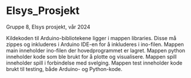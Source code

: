 # Elsys_Prosjekt
Gruppe 8, Elsys prosjekt, vår 2024

Kildekoden til Arduino-bibliotekene ligger i mappen libraries. Disse må zippes og inkluderes i Arduino IDE-en for å inkluderes i ino-filen.
Mappen main inneholder ino-filen der hovedprogrammet er lagret.
Mappen python inneholder kode som ble brukt for å plotte og visualisere.
Mappen spill inneholder spill i forbindelse med svelging.
Mappen test inneholder kode brukt til testing, både Arduino- og Python-kode.